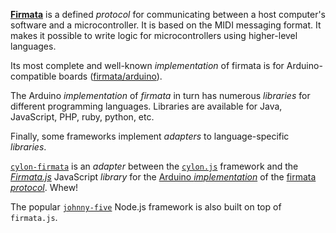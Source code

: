 [**Firmata**](https://github.com/firmata/protocol) is a defined _protocol_ for communicating between a host computer's software and a microcontroller. It is based on the MIDI messaging format. It makes it possible to write logic for microcontrollers using higher-level languages.

Its most complete and well-known _implementation_ of firmata is for Arduino-compatible boards ([firmata/arduino](https://github.com/firmata/arduino)).

The Arduino _implementation_ of _firmata_ in turn has numerous _libraries_ for different programming languages. Libraries are available for Java, JavaScript, PHP, ruby, python, etc.

Finally, some frameworks implement _adapters_ to language-specific _libraries_.

[`cylon-firmata`](https://github.com/hybridgroup/cylon-firmata) is an _adapter_ between the [`cylon.js`](http://cylonjs.com/) framework and the _[Firmata.js](https://github.com/jgautier/firmata)_ JavaScript _library_ for the [Arduino _implementation_](https://github.com/firmata/arduino) of the [firmata _protocol_](https://github.com/firmata/protocol). Whew!

The popular [`johnny-five`](https://github.com/rwaldron/johnny-five) Node.js framework is also built on top of `firmata.js`.

